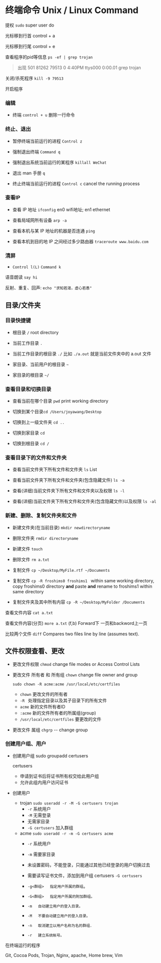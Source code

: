 # 终端命令 Unix / Linux Command

提权 `sudo` super user do



光标移到行首 control + a

光标移到行尾 control + e



查看程序的pid等信息 `ps -ef | grep trojan`

> 出现 501 81262 79513  0 4:40PM ttys000  0:00.01 grep trojan

关闭/杀死程序 `kill -9 79513`

开启程序 



### 编辑

- 终端 `control + u` 删除一行命令

### 终止、退出

- 暂停终端当前运行的进程 `Control z`
- 强制退出终端 `Command q`
- 强制退出系统当前运行的某程序 `killall WeChat`

- 退出 man 手册 `q`

- 终止终端当前运行的进程 `Control c` cancel the running process

### 查看IP

- 查看 IP 地址 `ifconfig` en0 wifi地址; en1 ethernet

- 查看局域网所有设备 `arp -a`

- 查看本机与某 IP 地址的机器是否连通 `ping`

- 查看本机到目的地 IP 之间经过多少路由器 `traceroute www.baidu.com`


### 清屏

-  `Control l(L)` `Command k`

语音朗读 `say hi`

反射、重复、回声: `echo "求知若渴，虚心若愚"`



## 目录/文件夹

### 目录快捷键

- 根目录 `/` root directory

- 当前工作目录 `.`


- 当前工作目录的根目录 `./`  比如 `./a.out` 就是当前文件夹中的 a.out 文件


- 家目录、当前用户的根目录 `~`

- 家目录的根目录 `~/`

### 查看目录和切换目录

- 查看当前在哪个目录 `pwd` print working directory


- 切换到某个目录`cd /Users/joyawang/Desktop`

- 切换到上一级文件夹 `cd ..`

- 切换到家目录 `cd`

- 切换到根目录 `cd /`


### 查看目录下的文件和文件夹

- 查看当前文件夹下所有文件和文件夹 `ls` List
- 查看当前文件夹下所有文件和文件夹(包含隐藏文件) `ls -a`

- 查看(详细)当前文件夹下所有文件和文件夹以及权限 `ls -l`

- 查看(详细)当前文件夹下所有文件和文件夹(包含隐藏文件)以及权限 `ls -al`


### 新建、删除、复制文件夹和文件

- 新建文件夹(在当前目录) `mkdir newdirectoryname`
- 删除文件夹 `rmdir directoryname`

- 新建文件 `touch`

- 删除文件 `rm a.txt`

- 复制文件 `cp ~/Desktop/MyFile.rtf ~/Documents`

- 复制文件 `cp -R froshims0 froshims1 `  within same working directory, copy froshims0 directory **and** paste **and** rename to froshims1 within same directory

- 复制文件夹及其中所有内容 `cp -R ~/Desktop/MyFolder /Documents` 




查看文件内容 `cat a.txt`

查看文件内容(分页) `more a.txt` (f,b) Forward下 一页和backword上一页

比较两个文件  `diff` Compares two files line by line (assumes text).

## 文件权限查看、更改

- 更改文件权限 `chmod` change file modes or Access Control Lists


- 更改文件 所有者 和 所有组 `chown` change file owner and group

  `sudo chown -R acme:acme /usr/local/etc/certfiles`

  - `chown` 更改文件的所有者
  - `-R ` 处理指定目录以及其子目录下的所有文件
  - `acme` 新的文件所有者ID
  - `:acme` 新的文件所有者的所属组(group)
  - `/usr/local/etc/certfiles` 要更改的文件

- 更改文件 属组 `chgrp` -- change group


### 创建用户组、用户

- 创建用户组 sudo groupadd certusers

  certusers

  - 申请到证书后将证书所有权交给此用户组
  - 允许此组内用户访问证书

- 创建用户  
  - trojan `sudo useradd -r -M -G certusers trojan`
    - `-r` 系统用户 
    - `-M` 无需登录 
    - 无需家目录
    - `-G certusers` 加入群组
  - acme `sudo useradd -r -m -G certusers acme`
    - `-r`  系统用户
    - `-m` 需要家目录
    - 未设置密码，不能登录，只能通过其他已经登录的用户切换过去
    - 需要读写证书文件，添加到用户组 certusers `-G certusers`

    - `-g<群组> 　指定用户所属的群组`。

    - `-G<群组> 　指定用户所属的附加群组。`

    - `-m 　自动建立用户的登入目录。`

    - `-M 　不要自动建立用户的登入目录。`

    - `-n 　取消建立以用户名称为名的群组．`

    - `-r 　建立系统帐号。`

  

在终端运行的程序

Git, Cocoa Pods, Trojan, Nginx, apache, Home brew, Vim



